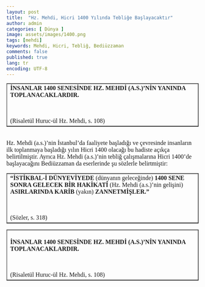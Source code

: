 ```yaml
---
layout: post
title:  "Hz. Mehdi, Hicri 1400 Yılında Tebliğe Başlayacaktır"
author: admin
categories: [ Dünya ]
image: assets/images/1400.png
tags: [mehdi]
keywords: Mehdi, Hicri, Tebliğ, Bediüzzaman
comments: false
published: true
lang: tr
encoding: UTF-8
---
```



<div align="left"></div>
<table border="1" summary="" width="600" cellspacing="1" cellpadding="10" align="center">
<tbody>
<tr>
<td>
<div align="left"><span style="font-family: Verdana; font-size: medium;"><strong>İNSANLAR 1400 SENESİNDE HZ. MEHDİ (A.S.)&#8217;NİN  YANINDA TOPLANACAKLARDIR.</strong></span></div>
<p><span style="font-family: Verdana; font-size: medium;"><br />
</span></p>
<div align="left"><span style="font-family: Verdana; font-size: medium;">(Risaletül Huruc-ül Hz. Mehdi, s. 108)</span></div>
</td>
</tr>
</tbody>
</table>
<div align="left"><span style="font-family: Verdana; font-size: medium;"><br />
Hz. Mehdi (a.s.)&#8217;nin İstanbul’da faaliyete başladığı ve çevresinde insanların ilk toplanmaya başladığı yılın Hicri 1400 olacağı bu hadiste açıkça belirtilmiştir. Ayrıca Hz. Mehdi (a.s.)&#8217;nin tebliğ çalışmalarına Hicri 1400’de başlayacağını Bediüzzaman da eserlerinde şu sözlerle belirtmiştir:</span>
</div>
<div align="left"></div>
<table border="1" summary="" width="600" cellspacing="1" cellpadding="10" align="center">
<tbody>
<tr>
<td>
<div align="left"><span style="font-family: Verdana; font-size: medium;"><strong>“İSTİKBAL-İ DÜNYEVİYEDE</strong> (dünyanın geleceğinde) <strong>1400 SENE SONRA GELECEK BİR HAKİKATİ</strong> (Hz. Mehdi (a.s.)&#8217;nin gelişini) <strong>ASIRLARINDA KARİB</strong> (yakın) <strong>ZANNETMİŞLER.” </strong></span></div>
<p><span style="font-family: Verdana; font-size: medium;"><br />
</span></p>
<div align="left"><span style="font-family: Verdana; font-size: medium;">(Sözler, s. 318)</span></div>
</td>
</tr>
</tbody>
</table>

<div align="left"></div>
<table border="1" summary="" width="600" cellspacing="1" cellpadding="10" align="center">
<tbody>
<tr>
<td>
<br>
<div align="left"><span style="font-family: Verdana; font-size: medium;"><strong>İNSANLAR 1400 SENESİNDE HZ. MEHDİ (A.S.)&#8217;NİN  YANINDA TOPLANACAKLARDIR.</strong></span></div>
<p><span style="font-family: Verdana; font-size: medium;"><br />
</span></p>
<div align="left"><span style="font-family: Verdana; font-size: medium;">(Risaletül Huruc-ül Hz. Mehdi, s. 108)</span></div>
</td>
</tr>
</tbody>
</table>
<!--
<div>
<a class="twitter-share-button" 
href="https://twitter.com/intent/tweet?text=Hz. Mehdi (a.s.)’nin İstanbul’da faaliyete başladığı ve çevresinde insanların ilk toplanmaya başladığı yılın Hicri 1400 olacağı bu hadiste açıkça belirtilmiştir.">
</a>

<script>!function(d,s,id){var js,fjs=d.getElementsByTagName(s)[0];if(!d.getElementById(id)){js=d.createElement(s);js.id=id;js.src="https://platform.twitter.com/widgets.js";fjs.parentNode.insertBefore(js,fjs);}}(document,"script","twitter-wjs");</script> </div>
 
<div>
<a href="https://twitter.com/zekidem20379657" class="twitter-follow-button" data-show-count="false"></a>
<script async src="https://platform.twitter.com/widgets.js" charset="utf-8"></script>
</div-->


